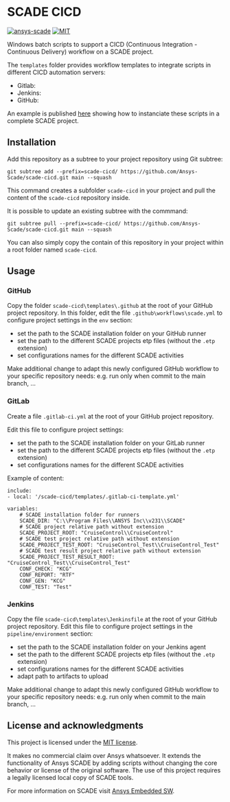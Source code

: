 # SCADE CICD


[![ansys-scade](https://img.shields.io/badge/Ansys-SCADE-ffb71b?labelColor=black&logo=data:image/png;base64,iVBORw0KGgoAAAANSUhEUgAAABAAAAAQCAIAAACQkWg2AAABDklEQVQ4jWNgoDfg5mD8vE7q/3bpVyskbW0sMRUwofHD7Dh5OBkZGBgW7/3W2tZpa2tLQEOyOzeEsfumlK2tbVpaGj4N6jIs1lpsDAwMJ278sveMY2BgCA0NFRISwqkhyQ1q/Nyd3zg4OBgYGNjZ2ePi4rB5loGBhZnhxTLJ/9ulv26Q4uVk1NXV/f///////69du4Zdg78lx//t0v+3S88rFISInD59GqIH2esIJ8G9O2/XVwhjzpw5EAam1xkkBJn/bJX+v1365hxxuCAfH9+3b9/+////48cPuNehNsS7cDEzMTAwMMzb+Q2u4dOnT2vWrMHu9ZtzxP9vl/69RVpCkBlZ3N7enoDXBwEAAA+YYitOilMVAAAAAElFTkSuQmCC)](https://github.com/ansys-scade/)
[![MIT](https://img.shields.io/badge/License-MIT-yellow.svg)](https://opensource.org/licenses/MIT)

Windows batch scripts to support a CICD (Continuous Integration - Continuous Delivery) workflow on a SCADE project.

The `templates` folder provides workflow templates to integrate scripts in different CICD automation servers:
  - Gitlab:
  - Jenkins:
  - GitHub:

An example is published [here](https://github.com/Ansys-Scade/scade-cicd-example) showing how to instanciate these scripts in a complete SCADE project.

## Installation

Add this repository as a subtree to your project repository using Git subtree:

    git subtree add --prefix=scade-cicd/ https://github.com/Ansys-Scade/scade-cicd.git main --squash

This command creates a subfolder `scade-cicd` in your project and pull the content of the `scade-cicd` repository inside.

It is possible to update an existing subtree with the commmand:

    git subtree pull --prefix=scade-cicd/ https://github.com/Ansys-Scade/scade-cicd.git main --squash

You can also simply copy the contain of this repository in your project within a root folder named `scade-cicd`.

## Usage

### GitHub
Copy the folder `scade-cicd\templates\.github` at the root of your GitHub project repository.
In this folder, edit the file `.github\workflows\scade.yml` to configure project settings in the `env` section:
  - set the path to the SCADE installation folder on your GitHub runner
  - set the path to the different SCADE projects etp files (without the `.etp` extension)
  - set configurations names for the different SCADE activities

Make additional change to adapt this newly configured GitHub workflow to your specific repository needs: e.g. run only when commit to the main branch, ...

### GitLab
Create a file `.gitlab-ci.yml` at the root of your GitHub project repository.

Edit this file to configure project settings:
  - set the path to the SCADE installation folder on your GitLab runner
  - set the path to the different SCADE projects etp files (without the `.etp` extension)
  - set configurations names for the different SCADE activities

Example of content:

    include:
    - local: '/scade-cicd/templates/.gitlab-ci-template.yml'

    variables:
        # SCADE installation folder for runners
        SCADE_DIR: "C:\\Program Files\\ANSYS Inc\\v231\\SCADE"
        # SCADE project relative path without extension
        SCADE_PROJECT_ROOT: "CruiseControl\\CruiseControl"
        # SCADE test project relative path without extension
        SCADE_PROJECT_TEST_ROOT: "CruiseControl_Test\\CruiseControl_Test"
        # SCADE test result project relative path without extension
        SCADE_PROJECT_TEST_RESULT_ROOT: "CruiseControl_Test\\CruiseControl_Test"
        CONF_CHECK: "KCG"
        CONF_REPORT: "RTF"
        CONF_GEN: "KCG"
        CONF_TEST: "Test"

### Jenkins
Copy the file `scade-cicd\templates\Jenkinsfile` at the root of your GitHub project repository.
Edit this file to configure project settings in the `pipeline/environment` section:
  - set the path to the SCADE installation folder on your Jenkins agent
  - set the path to the different SCADE projects etp files (without the `.etp` extension)
  - set configurations names for the different SCADE activities
  - adapt path to artifacts to upload

Make additional change to adapt this newly configured GitHub workflow to your specific repository needs: e.g. run only when commit to the main branch, ...

## License and acknowledgments

This project is licensed under the [MIT license](https://github.com/Ansys-Scade/scade-cicd/blob/main/LICENSE).

It makes no commercial claim over Ansys whatsoever. It extends the functionality of Ansys SCADE by adding scripts without changing the core behavior or license of the original software. The use of this project requires a legally licensed local copy of SCADE tools.

For more information on SCADE visit [Ansys Embedded SW](https://www.ansys.com/products/embedded-software).
